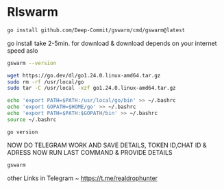 # Rlswarm
```bash
go install github.com/Deep-Commit/gswarm/cmd/gswarm@latest
```
go install take 2-5min. for download & download depends on your internet speed aslo 
```bash
gswarm --version
```
```bash
wget https://go.dev/dl/go1.24.0.linux-amd64.tar.gz
sudo rm -rf /usr/local/go
sudo tar -C /usr/local -xzf go1.24.0.linux-amd64.tar.gz
```
```bash
echo 'export PATH=$PATH:/usr/local/go/bin' >> ~/.bashrc
echo 'export GOPATH=$HOME/go' >> ~/.bashrc
echo 'export PATH=$PATH:$GOPATH/bin' >> ~/.bashrc
source ~/.bashrc
```
```bash
go version
```
NOW DO TELEGRAM WORK AND SAVE DETAILS, TOKEN ID,CHAT ID & ADRESS
NOW RUN LAST COMMAND & PROVIDE DETAILS 
```bash
gswarm
```

other Links in Telegram ~ https://t.me/realdrophunter
